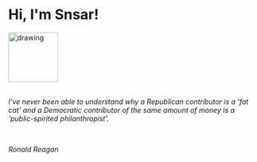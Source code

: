 <h1>Hi, I'm Snsar!</h1> <img src="https://acegif.com/wp-content/uploads/2021/4fh5wi/pepefrg-21.gif" alt="drawing"  height = "100"/> <br> <br> <p><i>I've never been able to understand why a Republican contributor is a 'fat cat' and a Democratic contributor of the same amount of money is a 'public-spirited philanthropist'.</i></p> <br> <p><i>Ronald Reagan</i></p>